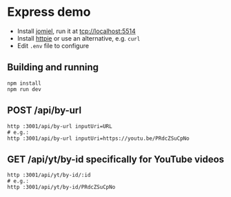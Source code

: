 # Express demo

- Install [jomiel], run it at <tcp://localhost:5514>
- Install [httpie] or use an alternative, e.g. `curl`
- Edit `.env` file to configure

[jomiel]: https://github.com/guendto/jomiel
[httpie]: https://httpie.io/

## Building and running

```shell
npm install
npm run dev
```

## POST /api/by-url

```shell
http :3001/api/by-url inputUri=URL
# e.g.:
http :3001/api/by-url inputUri=https://youtu.be/PRdcZSuCpNo
```

## GET /api/yt/by-id specifically for YouTube videos

```shell
http :3001/api/yt/by-id/:id
# e.g.:
http :3001/api/yt/by-id/PRdcZSuCpNo
```
